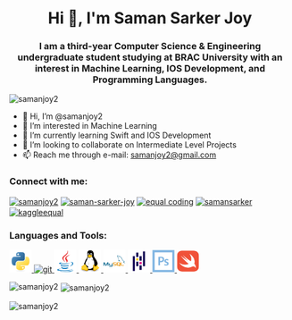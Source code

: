 <h1 align="center">Hi 👋, I'm Saman Sarker Joy</h1>
<h3 align="center">I am a third-year Computer Science & Engineering undergraduate student studying at BRAC University with an interest in Machine Learning, IOS Development, and Programming Languages.</h3>

<p align="left"> <img src="https://komarev.com/ghpvc/?username=samanjoy2&label=Profile%20views&color=0e75b6&style=flat" alt="samanjoy2" /> </p>

- 👋 Hi, I’m @samanjoy2
- 👀 I’m interested in Machine Learning
- 🌱 I’m currently learning Swift and IOS Development
- 💞️ I’m looking to collaborate on Intermediate Level Projects
- 📫 Reach me through e-mail: samanjoy2@gmail.com

<h3 align="left">Connect with me:</h3>
<p align="left">
  <a href="https://codeforces.com/profile/samanjoy2" target="blank"><img align="center" src="https://raw.githubusercontent.com/rahuldkjain/github-profile-readme-generator/master/src/images/icons/Social/codeforces.svg" alt="samanjoy2" height="30" width="40" /></a>
<a href="https://linkedin.com/in/saman-sarker-joy" target="blank"><img align="center" src="https://raw.githubusercontent.com/rahuldkjain/github-profile-readme-generator/master/src/images/icons/Social/linked-in-alt.svg" alt="saman-sarker-joy" height="30" width="40" /></a>
<a href="https://www.youtube.com/channel/UChzA8G-7kB2tFlQstp4v_WA" target="blank"><img align="center" src="https://raw.githubusercontent.com/rahuldkjain/github-profile-readme-generator/master/src/images/icons/Social/youtube.svg" alt="equal coding" height="30" width="40" /></a>
<a href="https://twitter.com/samansarker" target="blank"><img align="center" src="https://raw.githubusercontent.com/rahuldkjain/github-profile-readme-generator/master/src/images/icons/Social/twitter.svg" alt="samansarker" height="30" width="40" /></a>
<a href="https://kaggle.com/kaggleequal" target="blank"><img align="center" src="https://raw.githubusercontent.com/rahuldkjain/github-profile-readme-generator/master/src/images/icons/Social/kaggle.svg" alt="kaggleequal" height="30" width="40" /></a>
</p>

<h3 align="left">Languages and Tools:</h3>

<p align="left"> <a href="https://www.python.org" target="_blank" rel="noreferrer"> <img src="https://raw.githubusercontent.com/devicons/devicon/master/icons/python/python-original.svg" alt="python" width="40" height="40"/> </a><a href="https://git-scm.com/" target="_blank" rel="noreferrer"> <img src="https://www.vectorlogo.zone/logos/git-scm/git-scm-icon.svg" alt="git" width="40" height="40"/> </a> <a href="https://www.java.com" target="_blank" rel="noreferrer"> <img src="https://raw.githubusercontent.com/devicons/devicon/master/icons/java/java-original.svg" alt="java" width="40" height="40"/> </a> <a href="https://www.linux.org/" target="_blank" rel="noreferrer"> <img src="https://raw.githubusercontent.com/devicons/devicon/master/icons/linux/linux-original.svg" alt="linux" width="40" height="40"/> </a> <a href="https://www.mysql.com/" target="_blank" rel="noreferrer"> <img src="https://raw.githubusercontent.com/devicons/devicon/master/icons/mysql/mysql-original-wordmark.svg" alt="mysql" width="40" height="40"/> </a> <a href="https://pandas.pydata.org/" target="_blank" rel="noreferrer"> <img src="https://raw.githubusercontent.com/devicons/devicon/2ae2a900d2f041da66e950e4d48052658d850630/icons/pandas/pandas-original.svg" alt="pandas" width="40" height="40"/> </a> <a href="https://www.photoshop.com/en" target="_blank" rel="noreferrer"> <img src="https://raw.githubusercontent.com/devicons/devicon/master/icons/photoshop/photoshop-line.svg" alt="photoshop" width="40" height="40"/> </a>  <a href="https://developer.apple.com/swift/" target="_blank" rel="noreferrer"> <img src="https://raw.githubusercontent.com/devicons/devicon/master/icons/swift/swift-original.svg" alt="swift" width="40" height="40"/> </a> </p>

<p><img align="left" src="https://github-readme-stats.vercel.app/api/top-langs?username=samanjoy2&show_icons=true&locale=en&layout=compact" alt="samanjoy2" /></p>

<p>&nbsp;<img align="center" src="https://github-readme-stats.vercel.app/api?username=samanjoy2&show_icons=true&locale=en" alt="samanjoy2" /></p>

<p><img align="center" src="https://github-readme-streak-stats.herokuapp.com/?user=samanjoy2&" alt="samanjoy2" /></p>

<!---
samanjoy2/samanjoy2 is a ✨ special ✨ repository because its `README.md` (this file) appears on your GitHub profile.
You can click the Preview link to take a look at your changes.
--->
